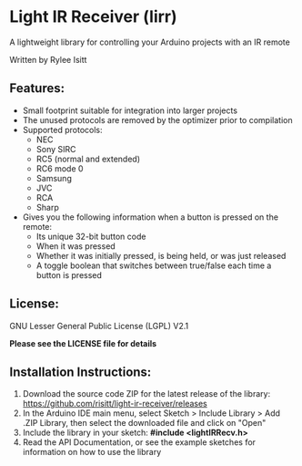 # Light IR Receiver (lirr)
A lightweight library for controlling your Arduino projects with an IR remote

Written by Rylee Isitt

## Features:
* Small footprint suitable for integration into larger projects
* The unused protocols are removed by the optimizer prior to compilation
* Supported protocols:
	* NEC
	* Sony SIRC
	* RC5 (normal and extended)
	* RC6 mode 0
	* Samsung
	* JVC
	* RCA
	* Sharp
* Gives you the following information when a button is pressed on the remote:
	* Its unique 32-bit button code
	* When it was pressed
	* Whether it was initially pressed, is being held, or was just released
	* A toggle boolean that switches between true/false each time a button is pressed

## License:
GNU Lesser General Public License (LGPL) V2.1

**Please see the LICENSE file for details**

## Installation Instructions:
1. Download the source code ZIP for the latest release of the library: https://github.com/risitt/light-ir-receiver/releases
2. In the Arduino IDE main menu, select Sketch > Include Library > Add .ZIP Library, then select the downloaded file and click on "Open"
3. Include the library in your sketch: **#include &lt;lightIRRecv.h&gt;**
4. Read the API Documentation, or see the example sketches for information on how to use the library
